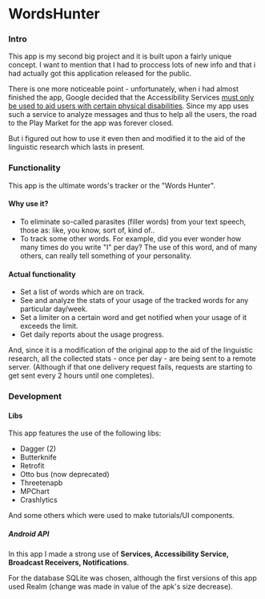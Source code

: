 # WordsHunter

### Intro
This app is my second big project and it is built upon a fairly unique concept. I want to mention that I had to proccess lots of new info and that i had actually got this application released for the public. 

There is one more noticeable point - unfortunately, when i had almost finished the app, Google decided that the Accessibility Services [must only be used to aid users with certain physical disabilities](https://www.xda-developers.com/google-threatening-removal-accessibility-services-play-store/). Since my app uses such a service to analyze messages and thus to help all the users, the road to the Play Market for the app was forever closed.

But i figured out how to use it even then and modified it to the aid of the linguistic research which lasts in present.   

### Functionality
This app is the ultimate words's tracker or the "Words Hunter". 
#### Why use it?
- To eliminate so-called parasites (filler words) from your text speech, those as: like, you know, sort of, kind of..
- To track some other words. For example, did you ever wonder how many times do you write "I" per day? The use of this word, and of many others, can really tell something of your personality.
#### Actual functionality
- Set a list of words which are on track.
- See and analyze the stats of your usage of the tracked words for any particular day/week.
- Set a limiter on a certain word and get notified when your usage of it exceeds the limit.
- Get daily reports about the usage progress.

And, since it is a modification of the original app to the aid of the linguistic research, all the collected stats - once per day - are being sent to a remote server. (Although if that one delivery request fails, requests are starting to get sent every 2 hours until one completes).
### Development
#### Libs
This app features the use of the following libs:
- Dagger (2)
- Butterknife
- Retrofit
- Otto bus (now deprecated)
- Threetenapb
- MPChart
- Crashlytics

And some others which were used to make tutorials/UI components.

##### Android API
In this app I made a strong use of **Services, Accessibility Service, Broadcast Receivers, Notifications**. 

For the database SQLite was chosen, although the first versions of this app used Realm (change was made in value of the apk's size decrease).